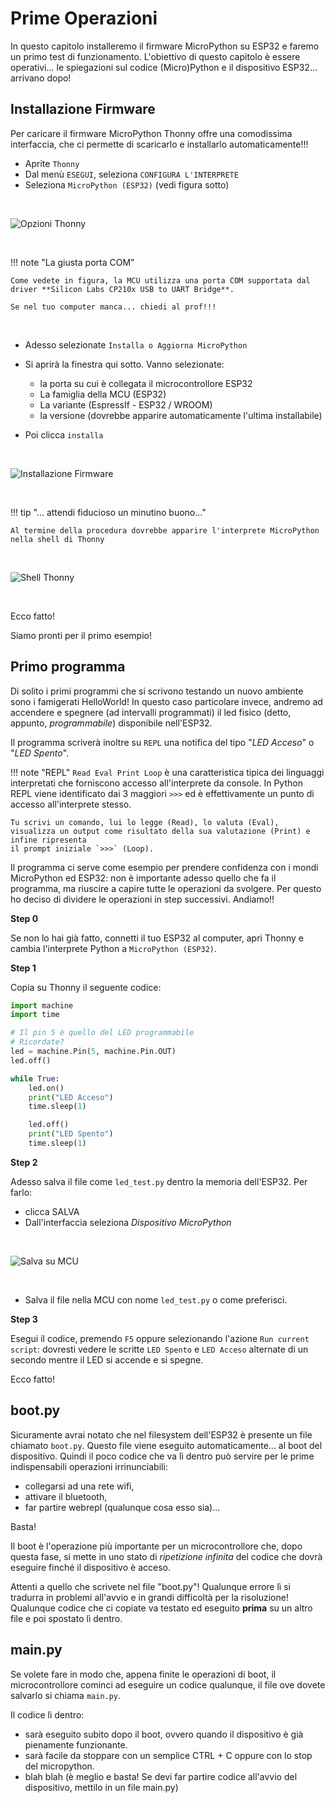 # Prime Operazioni


In questo capitolo installeremo il firmware MicroPython su ESP32 e faremo un primo test di funzionamento.
L'obiettivo di questo capitolo è essere operativi... le spiegazioni sul codice (Micro)Python e il dispositivo ESP32... arrivano dopo!


## Installazione Firmware

Per caricare il firmware MicroPython Thonny offre una comodissima interfaccia, che ci permette di scaricarlo e installarlo automaticamente!!!

- Aprite `Thonny`
- Dal menù `ESEGUI`, seleziona `CONFIGURA L'INTERPRETE`
- Seleziona `MicroPython (ESP32)` (vedi figura sotto)

<br>

![Opzioni Thonny](images/opzioni_thonny.png)

<br>

!!! note "La giusta porta COM"

    Come vedete in figura, la MCU utilizza una porta COM supportata dal driver **Silicon Labs CP210x USB to UART Bridge**.

    Se nel tuo computer manca... chiedi al prof!!!

<br>

- Adesso selezionate `Installa o Aggiorna MicroPython`
- Si aprirà la finestra qui sotto. Vanno selezionate:

    - la porta su cui è collegata il microcontrollore ESP32
    - La famiglia della MCU (ESP32)
    - La variante (EspressIf - ESP32 / WROOM)
    - la versione (dovrebbe apparire automaticamente l'ultima installabile)

- Poi clicca `installa`

<br>

![Installazione Firmware](images/install_firmware.png)

<br>

!!! tip "... attendi fiducioso un minutino buono..."

    Al termine della procedura dovrebbe apparire l'interprete MicroPython nella shell di Thonny

<br>

![Shell Thonny](images/shell_thonny_micropython.png)

<br>

Ecco fatto!

Siamo pronti per il primo esempio!


## Primo programma

Di solito i primi programmi che si scrivono testando un nuovo ambiente sono i famigerati HelloWorld! In questo caso particolare invece, andremo
ad accendere e spegnere (ad intervalli programmati) il led fisico (detto, appunto, *programmabile*) disponibile nell'ESP32.

Il programma scriverà inoltre su `REPL` una notifica del tipo "*LED Acceso*" o "*LED Spento*".


!!! note "REPL"
    `Read Eval Print Loop` è una caratteristica tipica dei linguaggi interpretati che forniscono accesso all'interprete da console.
    In Python REPL viene identificato dai 3 maggiori `>>>` ed è effettivamente un punto di accesso all'interprete stesso.

    Tu scrivi un comando, lui lo legge (Read), lo valuta (Eval), visualizza un output come risultato della sua valutazione (Print) e infine ripresenta
    il prompt iniziale `>>>` (Loop).


Il programma ci serve come esempio per prendere confidenza con i mondi MicroPython ed ESP32: non è importante adesso quello che fa il programma,
ma riuscire a capire tutte le operazioni da svolgere. Per questo ho deciso di dividere le operazioni in step successivi. Andiamo!!

**Step 0**

Se non lo hai già fatto, connetti il tuo ESP32 al computer, apri Thonny e cambia l'interprete Python a `MicroPython (ESP32)`.

**Step 1**

Copia su Thonny il seguente codice:

``` python
import machine
import time

# Il pin 5 è quello del LED programmabile
# Ricordate?
led = machine.Pin(5, machine.Pin.OUT)
led.off()

while True:
    led.on()
    print("LED Acceso")
    time.sleep(1)

    led.off()
    print("LED Spento")
    time.sleep(1)
```

**Step 2**

Adesso salva il file come `led_test.py` dentro la memoria dell'ESP32. Per farlo:

- clicca SALVA
- Dall'interfaccia seleziona *Dispositivo MicroPython*

<br>

![Salva su MCU](images/save_selection.png)

<br>

- Salva il file nella MCU con nome `led_test.py` o come preferisci.

**Step 3**

Esegui il codice, premendo `F5` oppure selezionando l'azione `Run current script`: dovresti vedere le scritte `LED Spento` e `LED Acceso` alternate di un secondo
mentre il LED si accende e si spegne.

Ecco fatto!





## boot.py

Sicuramente avrai notato che nel filesystem dell'ESP32 è presente un file chiamato `boot.py`. Questo file viene eseguito automaticamente... al boot del dispositivo.
Quindi il poco codice che va lì dentro può servire per le prime indispensabili operazioni irrinunciabili:

- collegarsi ad una rete wifi,
- attivare il bluetooth,
- far partire webrepl (qualunque cosa esso sia)...

Basta!

Il boot è l'operazione più importante per un microcontrollore che, dopo questa fase, si mette in uno stato di *ripetizione infinita* del codice che dovrà eseguire
finché il dispositivo è acceso.

Attenti a quello che scrivete nel file "boot.py"! Qualunque errore lì si tradurra in problemi all'avvio e in grandi difficoltà per la risoluzione! Qualunque codice che ci copiate
va testato ed eseguito **prima** su un altro file e poi spostato lì dentro.


## main.py


Se volete fare in modo che, appena finite le operazioni di boot, il microcontrollore cominci ad eseguire un codice qualunque, il file ove dovete salvarlo si chiama `main.py`.

Il codice lì dentro:

- sarà eseguito subito dopo il boot, ovvero quando il dispositivo è già pienamente funzionante.
- sarà facile da stoppare con un semplice CTRL + C oppure con lo stop del micropython.
- blah blah (è meglio e basta! Se devi far partire codice all'avvio del dispositivo, mettilo in un file main.py)


<br>
<br>
<br>
